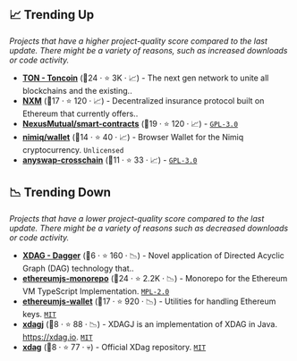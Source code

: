 ## 📈 Trending Up

_Projects that have a higher project-quality score compared to the last update. There might be a variety of reasons, such as increased downloads or code activity._

- <b><a href="https://github.com/ton-blockchain">TON - Toncoin</a></b> (🥇24 ·  ⭐ 3K · 📈) - The next gen network to unite all blockchains and the existing.. <code><img src="https://git.io/J9cO9" style="display:inline;" width="13" height="13"></code>
- <b><a href="https://github.com/NexusMutual">NXM</a></b> (🥈17 ·  ⭐ 120 · 📈) - Decentralized insurance protocol built on Ethereum that currently offers.. <code><img src="https://git.io/J9cO9" style="display:inline;" width="13" height="13"></code>
- <b><a href="https://github.com/NexusMutual/smart-contracts">NexusMutual/smart-contracts</a></b> (🥈19 ·  ⭐ 120 · 📈) -  <code><a href="http://bit.ly/2M0xdwT">GPL-3.0</a></code>
- <b><a href="https://github.com/nimiq/wallet">nimiq/wallet</a></b> (🥉14 ·  ⭐ 40 · 📈) - Browser Wallet for the Nimiq cryptocurrency. <code>Unlicensed</code>
- <b><a href="https://github.com/anyswap/anyswap-crosschain">anyswap-crosschain</a></b> (🥉11 ·  ⭐ 33 · 📈) -  <code><a href="http://bit.ly/2M0xdwT">GPL-3.0</a></code>

## 📉 Trending Down

_Projects that have a lower project-quality score compared to the last update. There might be a variety of reasons such as decreased downloads or code activity._

- <b><a href="https://github.com/XDagger">XDAG - Dagger</a></b> (🥉6 ·  ⭐ 160 · 📉) - Novel application of Directed Acyclic Graph (DAG) technology that..
- <b><a href="https://github.com/ethereumjs/ethereumjs-monorepo">ethereumjs-monorepo</a></b> (🥇24 ·  ⭐ 2.2K · 📉) - Monorepo for the Ethereum VM TypeScript Implementation. <code><a href="http://bit.ly/3postzC">MPL-2.0</a></code>
- <b><a href="https://github.com/ethereumjs/ethereumjs-wallet">ethereumjs-wallet</a></b> (🥈17 ·  ⭐ 920 · 📉) - Utilities for handling Ethereum keys. <code><a href="http://bit.ly/34MBwT8">MIT</a></code>
- <b><a href="https://github.com/XDagger/xdagj">xdagj</a></b> (🥉8 ·  ⭐ 88 · 📉) - XDAGJ is an implementation of XDAG in Java. https://xdag.io. <code><a href="http://bit.ly/34MBwT8">MIT</a></code>
- <b><a href="https://github.com/XDagger/xdag">xdag</a></b> (🥉8 ·  ⭐ 77 · 💀) - Official XDag repository. <code><a href="http://bit.ly/34MBwT8">MIT</a></code>

